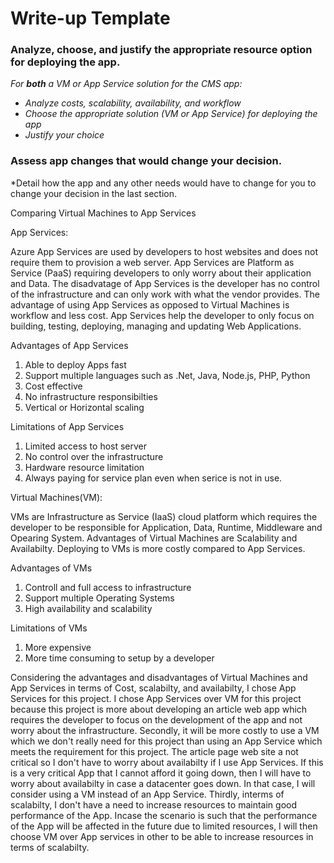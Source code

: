 # Write-up Template

### Analyze, choose, and justify the appropriate resource option for deploying the app.

*For **both** a VM or App Service solution for the CMS app:*
- *Analyze costs, scalability, availability, and workflow*
- *Choose the appropriate solution (VM or App Service) for deploying the app*
- *Justify your choice*

### Assess app changes that would change your decision.

*Detail how the app and any other needs would have to change for you to change your decision in the last section.

Comparing Virtual Machines to App Services 

App Services: 

Azure App Services are used by developers to host websites and does not require them to provision a web server. App Services are Platform as Service (PaaS) requiring developers to only worry about their application and Data. The disadvatage of App Services is the developer has no control of the infrastructure and can only work with what the vendor provides. The advantage of using App Services as opposed to Virtual Machines is workflow and less cost. App Services help the developer to only focus on building, testing, deploying, managing and updating Web Applications. 

Advantages of App Services
1. Able to deploy Apps fast
2. Support multiple languages such as .Net, Java, Node.js, PHP, Python
3. Cost effective 
4. No infrastructure responsibilties
5. Vertical or Horizontal scaling 

Limitations of App Services
1. Limited access to host server
2. No control over the infrastructure 
3. Hardware resource limitation
4. Always paying for service plan even when serice is not in use. 



Virtual Machines(VM):

VMs are Infrastructure as Service (IaaS) cloud platform which requires the developer to be responsible for Application, Data, Runtime, Middleware and Opearing System. Advantages of Virtual Machines are Scalability and Availabilty. Deploying to VMs is more costly compared to App Services. 

Advantages of VMs
1. Controll and full access to infrastructure 
2. Support multiple Operating Systems 
3. High availability and scalability

Limitations of VMs
1. More expensive 
2. More time consuming to setup by a developer 

Considering the advantages and disadvantages of Virtual Machines and App Services in terms of Cost, scalabilty, and availabilty, I chose App Services for this project. I chose App Services over VM for this project because this project is more about developing an article web app which requires the developer to focus on the development of the app and not worry about the infrastructure. Secondly, it will be more costly to use a VM which we don't really need for this project than using an App Service which meets the requirement for this project. The article page web site a not critical so I don't have to worry about availabilty if I use App Services. If this is a very critical App that I cannot afford it going down, then I will have to worry about availabilty in case a datacenter goes down. In that case, I will consider using a VM instead of an App Service. Thirdly, interms of scalabilty, I don't have a need to increase resources to maintain good performance of the App. Incase the scenario is such that the performance of the App will be affected in the future due to limited resources, I will then choose VM over App services in other to be able to increase resources in terms of scalabilty.  
